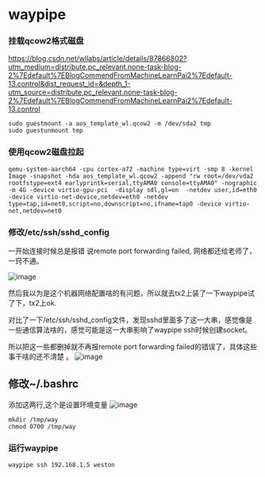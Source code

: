 # waypipe

### 挂载qcow2格式磁盘

https://blog.csdn.net/wllabs/article/details/87866802?utm_medium=distribute.pc_relevant.none-task-blog-2%7Edefault%7EBlogCommendFromMachineLearnPai2%7Edefault-13.control&dist_request_id=&depth_1-utm_source=distribute.pc_relevant.none-task-blog-2%7Edefault%7EBlogCommendFromMachineLearnPai2%7Edefault-13.control

```shell
sudo guestmount -a aos_template_wl.qcow2 -m /dev/sda2 tmp
sudo guestunmount tmp
```

### 使用qcow2磁盘拉起

```shell
qemu-system-aarch64 -cpu cortex-a72 -machine type=virt -smp 8 -kernel Image -snapshot -hda aos_template_wl.qcow2 -append "rw root=/dev/vda2 rootfstype=ext4 earlyprintk=serial,ttyAMA0 console=ttyAMA0" -nographic -m 4G -device virtio-gpu-pci  -display sdl,gl=on  -netdev user,id=eth0  -device virtio-net-device,netdev=eth0 -netdev type=tap,id=net0,script=no,downscript=no,ifname=tap0 -device virtio-net,netdev=net0
```

### 修改/etc/ssh/sshd_config

一开始连接时候总是报错  说remote port forwarding failed, 网络都还给老师了，一窍不通。

![image](https://user-images.githubusercontent.com/36949881/116170004-810c3480-a738-11eb-8fbc-d09b7e5381a3.png)

然后我以为是这个机器网络配置啥的有问题，所以就去tx2上装了一下waypipe试了下，tx2上ok.

对比了一下/etc/ssh/sshd_config文件，发现sshd里面多了这一大串，感觉像是一些通信算法啥的，感觉可能是这一大串影响了waypipe ssh时候创建socket。

所以把这一些都删掉就不再报remote port forwarding failed的错误了，具体这些事干啥的还不清楚 。
![image](https://user-images.githubusercontent.com/36949881/116170019-87021580-a738-11eb-9659-e49c779ba57a.png)




## 修改~/.bashrc

添加这两行,这个是设置环境变量
![image](https://user-images.githubusercontent.com/36949881/116170050-997c4f00-a738-11eb-9d0c-7f2f77183de9.png)


```shell
mkdir /tmp/way
chmod 0700 /tmp/way
```



### 运行waypipe

```shell
waypipe ssh 192.168.1.5 weston
```

